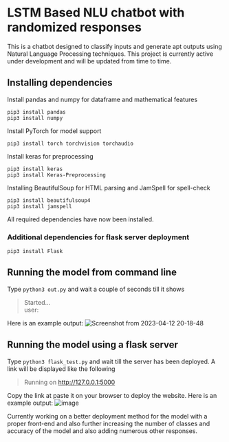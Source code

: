 # LSTM Based NLU chatbot with randomized responses

This is a chatbot designed to classify inputs and generate apt outputs using Natural Language Processing techniques. This project is currently active under development and will be updated from time to time.

## Installing dependencies

Install pandas and numpy for dataframe and mathematical features
```
pip3 install pandas
pip3 install numpy
```

Install PyTorch for model support
```
pip3 install torch torchvision torchaudio
```

Install keras for preprocessing
```
pip3 install keras
pip3 install Keras-Preprocessing
```

Installing BeautifulSoup for HTML parsing and JamSpell for spell-check
```
pip3 install beautifulsoup4
pip3 install jamspell
```
All required dependencies have now been installed.

### Additional dependencies for flask server deployment
```
pip3 install Flask
```

## Running the model from command line
Type `python3 out.py` and wait a couple of seconds till it shows
>Started...  
>user:

Here is an example output:
![Screenshot from 2023-04-12 20-18-48](https://user-images.githubusercontent.com/96300383/231521115-61341907-e2fd-4901-8d8f-1c510d9d9009.png)

## Running the model using a flask server
Type `python3 flask_test.py` and wait till the server has been deployed. A link will be displayed like the following
> Running on http://127.0.0.1:5000   

Copy the link at paste it on your browser to deploy the website.
Here is an example output:
![image](https://user-images.githubusercontent.com/96300383/232273757-b65c5486-49a1-4aa4-a2f6-50efea661fc6.png)

Currently working on a better deployment method for the model with a proper front-end and also further increasing the number of classes and accuracy of the model and also adding numerous other responses.
